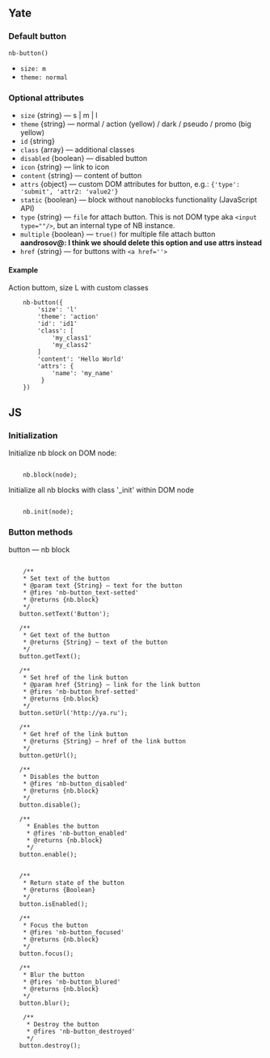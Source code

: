 ## Yate
### Default button

    nb-button()

* `size: m`
* `theme: normal`

### Optional attributes

* `size` {string} — s | m | l
* `theme` {string} — normal / action (yellow) / dark / pseudo / promo (big yellow)
* `id` {string}
* `class` {array} — additional classes
* `disabled` {boolean} — disabled button
* `icon` {string} — link to icon
* `content` {string} — content of button
* `attrs` {object} — custom DOM attributes for button, e.g.: `{'type': 'submit', 'attr2: 'value2'}`
* `static` {boolean} — block without nanoblocks functionality (JavaScript API)
* `type` {string} — `file` for attach button. This is not DOM type aka `<input type=""/>`, but an internal type of NB instance.
* `multiple` {boolean} — `true()` for multiple file attach button **aandrosov@: I think we should delete this option and use attrs instead**
* `href` {string} — for buttons with `<a href=''>`

#### Example

Action buttom, size L with custom classes

```
    nb-button({
        'size': 'l'
        'theme': 'action'
        'id': 'id1'
        'class': [
            'my_class1'
            'my_class2'
        ]
        'content': 'Hello World'
        'attrs': {
            'name': 'my_name'
         }
    })

```
## JS

### Initialization

Initialize nb block on DOM node:
```

    nb.block(node);

```

Initialize all nb blocks with class '_init' within DOM node

```

    nb.init(node);

```

### Button methods

button — nb block

```

    /**
    * Set text of the button
    * @param text {String} — text for the button
    * @fires 'nb-button_text-setted'
    * @returns {nb.block}
    */
   button.setText('Button');

   /**
    * Get text of the button
    * @returns {String} — text of the button
    */
   button.getText();

   /**
    * Set href of the link button
    * @param href {String} — link for the link button
    * @fires 'nb-button_href-setted'
    * @returns {nb.block}
    */
   button.setUrl('http://ya.ru');

   /**
    * Get href of the link button
    * @returns {String} — href of the link button
    */
   button.getUrl();

   /**
    * Disables the button
    * @fires 'nb-button_disabled'
    * @returns {nb.block}
    */
   button.disable();

   /**
     * Enables the button
     * @fires 'nb-button_enabled'
     * @returns {nb.block}
     */
   button.enable();


   /**
    * Return state of the button
    * @returns {Boolean}
    */
   button.isEnabled();

   /**
    * Focus the button
    * @fires 'nb-button_focused'
    * @returns {nb.block}
    */
   button.focus();

   /**
    * Blur the button
    * @fires 'nb-button_blured'
    * @returns {nb.block}
    */
   button.blur();

    /**
     * Destroy the button
     * @fires 'nb-button_destroyed'
     */
   button.destroy();

```



